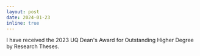 ```yaml
---
layout: post
date: 2024-01-23
inline: true
---
```


I have received the 2023 UQ Dean's Award for Outstanding Higher Degree by Research Theses.
